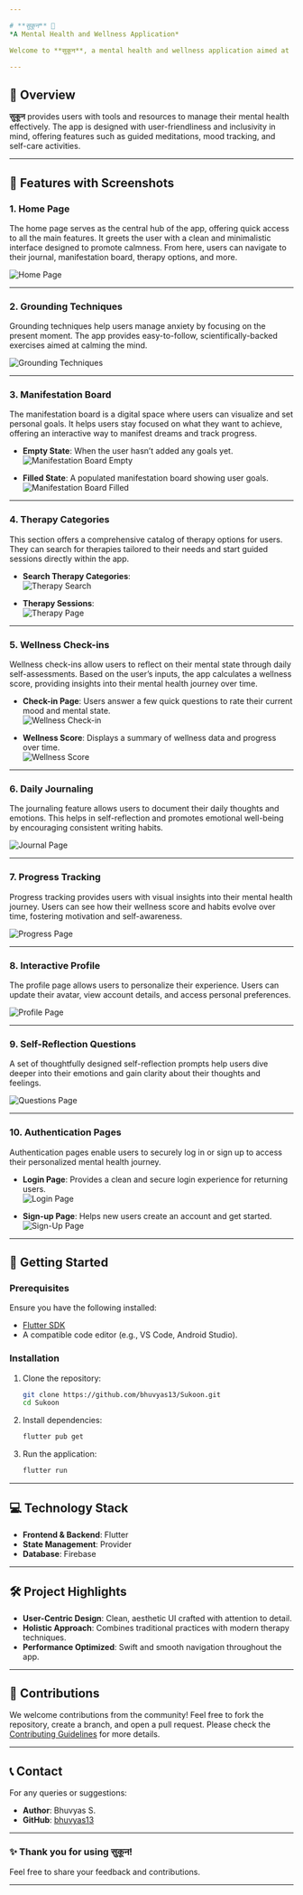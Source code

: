 ```yaml
---

# **सुकून** 🌸  
*A Mental Health and Wellness Application*

Welcome to **सुकून**, a mental health and wellness application aimed at promoting mindfulness, relaxation, and mental well-being. This repository contains the source code and documentation for the Sukoon application.

---
```


## 📖 Overview  

**सुकून** provides users with tools and resources to manage their mental health effectively. The app is designed with user-friendliness and inclusivity in mind, offering features such as guided meditations, mood tracking, and self-care activities.

---

## 🌟 Features with Screenshots  

### 1. **Home Page**  
The home page serves as the central hub of the app, offering quick access to all the main features. It greets the user with a clean and minimalistic interface designed to promote calmness. From here, users can navigate to their journal, manifestation board, therapy options, and more.  

![Home Page](screenshots/home_page.png)  

---

### 2. **Grounding Techniques**  
Grounding techniques help users manage anxiety by focusing on the present moment. The app provides easy-to-follow, scientifically-backed exercises aimed at calming the mind.  

![Grounding Techniques](screenshots/grounding_technique.png)  

---

### 3. **Manifestation Board**  
The manifestation board is a digital space where users can visualize and set personal goals. It helps users stay focused on what they want to achieve, offering an interactive way to manifest dreams and track progress.  

- **Empty State**: When the user hasn’t added any goals yet.  
  ![Manifestation Board Empty](screenshots/manifestation_board_empty.png)  

- **Filled State**: A populated manifestation board showing user goals.  
  ![Manifestation Board Filled](screenshots/manifestation_board.png)  

---

### 4. **Therapy Categories**  
This section offers a comprehensive catalog of therapy options for users. They can search for therapies tailored to their needs and start guided sessions directly within the app.  

- **Search Therapy Categories**:  
  ![Therapy Search](screenshots/therapy_category_search.png)  

- **Therapy Sessions**:  
  ![Therapy Page](screenshots/therapy_page.png)  

---

### 5. **Wellness Check-ins**  
Wellness check-ins allow users to reflect on their mental state through daily self-assessments. Based on the user’s inputs, the app calculates a wellness score, providing insights into their mental health journey over time.  

- **Check-in Page**: Users answer a few quick questions to rate their current mood and mental state.  
  ![Wellness Check-in](screenshots/wellness_checkin_page.png)  

- **Wellness Score**: Displays a summary of wellness data and progress over time.  
  ![Wellness Score](screenshots/wellness_score.png)  

---

### 6. **Daily Journaling**  
The journaling feature allows users to document their daily thoughts and emotions. This helps in self-reflection and promotes emotional well-being by encouraging consistent writing habits.  

![Journal Page](screenshots/journal_page.png)  

---

### 7. **Progress Tracking**  
Progress tracking provides users with visual insights into their mental health journey. Users can see how their wellness score and habits evolve over time, fostering motivation and self-awareness.  

![Progress Page](screenshots/progress_page.png)  

---

### 8. **Interactive Profile**  
The profile page allows users to personalize their experience. Users can update their avatar, view account details, and access personal preferences.  

![Profile Page](screenshots/profile_page.png)  

---

### 9. **Self-Reflection Questions**  
A set of thoughtfully designed self-reflection prompts help users dive deeper into their emotions and gain clarity about their thoughts and feelings.  

![Questions Page](screenshots/questions_page.png)  

---

### 10. **Authentication Pages**  
Authentication pages enable users to securely log in or sign up to access their personalized mental health journey.  

- **Login Page**: Provides a clean and secure login experience for returning users.  
  ![Login Page](screenshots/login_page.png)  

- **Sign-up Page**: Helps new users create an account and get started.  
  ![Sign-Up Page](screenshots/signup_page.png)  

---

## 🚀 Getting Started  

### Prerequisites  

Ensure you have the following installed:  
- [Flutter SDK](https://flutter.dev/docs/get-started/install)  
- A compatible code editor (e.g., VS Code, Android Studio).  

### Installation  

1. Clone the repository:  
   ```bash  
   git clone https://github.com/bhuvyas13/Sukoon.git  
   cd Sukoon  
   ```  

2. Install dependencies:  
   ```bash  
   flutter pub get  
   ```  

3. Run the application:  
   ```bash  
   flutter run  
   ```  

---

## 💻 Technology Stack  

- **Frontend & Backend**: Flutter  
- **State Management**: Provider  
- **Database**: Firebase  

---

## 🛠️ Project Highlights  

- **User-Centric Design**: Clean, aesthetic UI crafted with attention to detail.  
- **Holistic Approach**: Combines traditional practices with modern therapy techniques.  
- **Performance Optimized**: Swift and smooth navigation throughout the app.  

---

## 🙌 Contributions  

We welcome contributions from the community! Feel free to fork the repository, create a branch, and open a pull request. Please check the [Contributing Guidelines](CONTRIBUTING.md) for more details.  

---


## 📞 Contact  

For any queries or suggestions:  
- **Author**: Bhuvyas S.  
- **GitHub**: [bhuvyas13](https://github.com/bhuvyas13)  

---

### ✨ Thank you for using **सुकून**!  
Feel free to share your feedback and contributions.  

---

